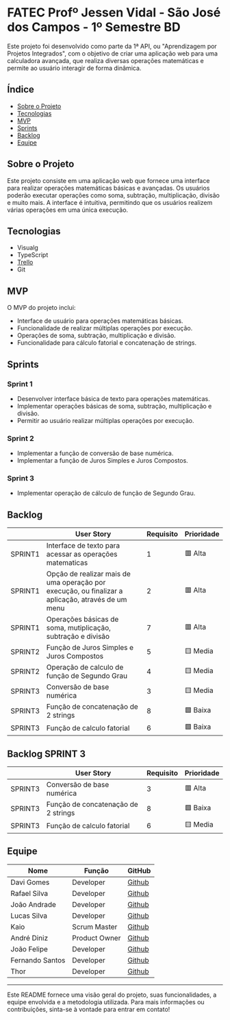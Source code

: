 # FATEC Profº Jessen Vidal - São José dos Campos - 1º Semestre BD

Este projeto foi desenvolvido como parte da 1ª API, ou "Aprendizagem por Projetos Integrados", com o objetivo de criar uma aplicação web para uma calculadora avançada, que realiza diversas operações matemáticas e permite ao usuário interagir de forma dinâmica.

## Índice
- [Sobre o Projeto](#sobre-o-projeto)
- [Tecnologias](#tecnologias)
- [MVP](#mvp)
- [Sprints](#sprints)
- [Backlog](#backlog)
- [Equipe](#equipe)

## Sobre o Projeto
Este projeto consiste em uma aplicação web que fornece uma interface para realizar operações matemáticas básicas e avançadas. Os usuários poderão executar operações como soma, subtração, multiplicação, divisão e muito mais. A interface é intuitiva, permitindo que os usuários realizem várias operações em uma única execução.

## Tecnologias
- Visualg
- TypeScript
- [Trello](https://trello.com/b/Gw6PCg9v/cronograma-api)
- Git

## MVP
O MVP do projeto inclui:
- Interface de usuário para operações matemáticas básicas.
- Funcionalidade de realizar múltiplas operações por execução.
- Operações de soma, subtração, multiplicação e divisão.
- Funcionalidade para cálculo fatorial e concatenação de strings.

## Sprints

### Sprint 1
- Desenvolver interface básica de texto para operações matemáticas.  
- Implementar operações básicas de soma, subtração, multiplicação e divisão.  
- Permitir ao usuário realizar múltiplas operações por execução.  

### Sprint 2
- Implementar a função de conversão de base numérica.  
- Implementar a função de Juros Simples e Juros Compostos.  

### Sprint 3
- Implementar operação de cálculo de função de Segundo Grau.  

## Backlog
|  | User Story | Requisito | Prioridade |
|----------|-----------|----------|----------
| SPRINT1  | Interface de texto para acessar as operações matematicas | 1 | 🟥 Alta |
| SPRINT1  | Opção de realizar mais de uma operação por execução, ou finalizar a aplicação, através de um menu | 2 | 🟥 Alta |
| SPRINT1  | Operações básicas de soma, mutiplicação, subtração e divisão | 7 | 🟥 Alta |
| SPRINT2 | Função de Juros Simples e Juros Compostos  | 5 | 🟨 Media |
| SPRINT2 | Operação de calculo de função de Segundo Grau | 4 | 🟨 Media |
| SPRINT3  | Conversão de base numérica  | 3 | 🟨 Media |
| SPRINT3  | Função de concatenação de 2 strings | 8 | 🟩 Baixa |
| SPRINT3  | Função de calculo fatorial | 6 | 🟩 Baixa |

## Backlog SPRINT 3

|  | User Story | Requisito | Prioridade |
|----------|----------|----------|----------
|  SPRINT3 | Conversão de base numérica  | 3 | 🟥 Alta |
|  SPRINT3 | Função de concatenação de 2 strings | 8 | 🟩 Baixa |
|  SPRINT3 |  Função de calculo fatorial | 6 | 🟨 Media |


## Equipe
| Nome               | Função          | GitHub                |
|--------------------|------------------|----------------------|
| Davi Gomes         | Developer       | [Github](https://github.com/gomesps) |
| Rafael Silva       | Developer       | [Github](https://github.com/edu-rafa) |
| João Andrade       | Developer       | [Github](https://github.com/joaoandrade17) |
| Lucas Silva        | Developer       | [Github](https://github.com/lucamusilva2014) |
| Kaio               | Scrum Master    | [Github](https://github.com/titans-FATEC) |
| André Diniz        | Product Owner   | [Github](https://github.com/andrediniz96) |
| João Felipe        | Developer       | [Github](https://github.com/jfiliprc) |
| Fernando Santos    | Developer       | [Github](https://github.com/fernandosantos09) |
| Thor               | Developer       | [Github](https://github.com/thor-lynd) |

---

Este README fornece uma visão geral do projeto, suas funcionalidades, a equipe envolvida e a metodologia utilizada. Para mais informações ou contribuições, sinta-se à vontade para entrar em contato!
